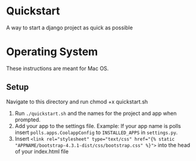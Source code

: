 # Quickstart

A way to start a django project as quick as possible

# Operating System

These instructions are meant for Mac OS.

## Setup

Navigate to this directory and run chmod +x quickstart.sh

1. Run `./quickstart.sh` and the names for the project and app when prompted.
2. Add your app to the settings file. Example: If your app name is polls insert `polls.apps.CoolappConfig` to `INSTALLED_APPS` in `settings.py`.
3. Insert `<link rel="stylesheet" type="text/css" href="{% static "APPNAME/bootstrap-4.3.1-dist/css/bootstrap.css" %}">` into the head of your index.html file
